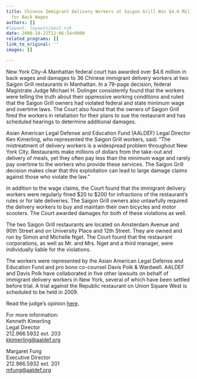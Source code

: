 ```yaml
---
title: Chinese Immigrant Delivery Workers at Saigon Grill Win $4.6 Million Judgment
  for Back Wages
authors: []
#layout: layouts/post.njk
date: 2008-10-22T12:06:54+0000
related_programs: []
link_to_original: ''
images: []

---
```

New York City–A Manhattan federal court has awarded over $4.6 million in back wages and damages to 36 Chinese immigrant delivery workers at two Saigon Grill restaurants in Manhattan. In a 79-page decision, federal Magistrate Judge Michael H. Dolinger consistently found that the workers were telling the truth about their oppressive working conditions and ruled that the Saigon Grill owners had violated federal and state minimum wage and overtime laws. The Court also found that the owners of Saigon Grill fired the workers in retaliation for their plans to sue the restaurant and has scheduled hearings to determine additional damages.

Asian American Legal Defense and Education Fund (AALDEF) Legal Director Ken Kimerling, who represented the Saigon Grill workers, said: “The mistreatment of delivery workers is a widespread problem throughout New York City. Restaurants make millions of dollars from the take-out and delivery of meals, yet they often pay less than the minimum wage and rarely pay overtime to the workers who provide these services. The Saigon Grill decision makes clear that this exploitation can lead to large damage claims against those who violate the law.”

In addition to the wage claims, the Court found that the immigrant delivery workers were regularly fined $20 to $200 for infractions of the restaurant’s rules or for late deliveries. The Saigon Grill owners also unlawfully required the delivery workers to buy and maintain their own bicycles and motor scooters. The Court awarded damages for both of these violations as well.

The two Saigon Grill restaurants are located on Amsterdam Avenue and 90th Street and on University Place and 12th Street. They are owned and run by Simon and Michelle Nget. The Court found that the restaurant corporations, as well as Mr. and Mrs. Nget and a third manager, were individually liable for the violations.

The workers were represented by the Asian American Legal Defense and Education Fund and pro bono co-counsel Davis Polk & Wardwell. AALDEF and Davis Polk have collaborated in five other lawsuits on behalf of immigrant delivery workers in New York, several of which have been settled before trial. A trial against the Republic restaurant on Union Square West is scheduled to be held in 2009.

Read the judge’s opinion [here](https://aaldef.netlify.com/uploads/pdf/10.20.08.SaigonGrill.opinion.pdf).

For more information:  
Kenneth Kimerling  
Legal Director  
212\.966.5932 ext. 203  
[kkimerling@aaldef.org](mailto:kkimerling@aaldef.org)

Margaret Fung  
Executive Director  
212\.966.5932 ext. 201  
[mfung@aaldef.org](mailto:mfung@aaldef.org)